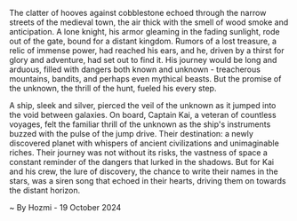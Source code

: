 
The clatter of hooves against cobblestone echoed through the narrow streets of the medieval town, the air thick with the smell of wood smoke and anticipation.  A lone knight, his armor gleaming in the fading sunlight, rode out of the gate, bound for a distant kingdom.  Rumors of a lost treasure, a relic of immense power, had reached his ears, and he, driven by a thirst for glory and adventure, had set out to find it.  His journey would be long and arduous, filled with dangers both known and unknown - treacherous mountains, bandits, and perhaps even mythical beasts.  But the promise of the unknown, the thrill of the hunt, fueled his every step.

A ship, sleek and silver, pierced the veil of the unknown as it jumped into the void between galaxies.  On board, Captain Kai, a veteran of countless voyages, felt the familiar thrill of the unknown as the ship's instruments buzzed with the pulse of the jump drive.  Their destination: a newly discovered planet with whispers of ancient civilizations and unimaginable riches.  Their journey was not without its risks, the vastness of space a constant reminder of the dangers that lurked in the shadows.  But for Kai and his crew, the lure of discovery, the chance to write their names in the stars, was a siren song that echoed in their hearts, driving them on towards the distant horizon. 

~ By Hozmi - 19 October 2024
